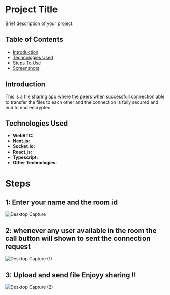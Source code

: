 # Project Title

Brief description of your project.

## Table of Contents

- [Introduction](#introduction)
- [Technologies Used](#technologies-used)
- [Steps To Use](#technologies-used)
- [Screenshots](#screenshots)

## Introduction

This is a file sharing app where the peers when successfull connection able to transfer the files to each other and the connection is fully secured and end to end encrypted

## Technologies Used

- **WebRTC:**
- **Next.js:** 
- **Socket.io:** 
- **React.js:** 
- **Typescript:** 
- **Other Technologies:**
  

# Steps
## 1: Enter your name and the room id
![Desktop Capture](https://github.com/singhJasvinder101/XShare/assets/131908922/3e43d5d7-8cab-45c8-b8d4-0366a8b0a605)

## 2: whenever any user available in the room the call button will shown to sent the connection request
![Desktop Capture (1)](https://github.com/singhJasvinder101/XShare/assets/131908922/5c48f82a-d415-4b07-8480-f85baed76d2b)

## 3: Upload and send file Enjoyy sharing !!

![Desktop Capture (2)](https://github.com/singhJasvinder101/XShare/assets/131908922/f2438522-d8ff-45c3-9a1a-f82b1b509836)

